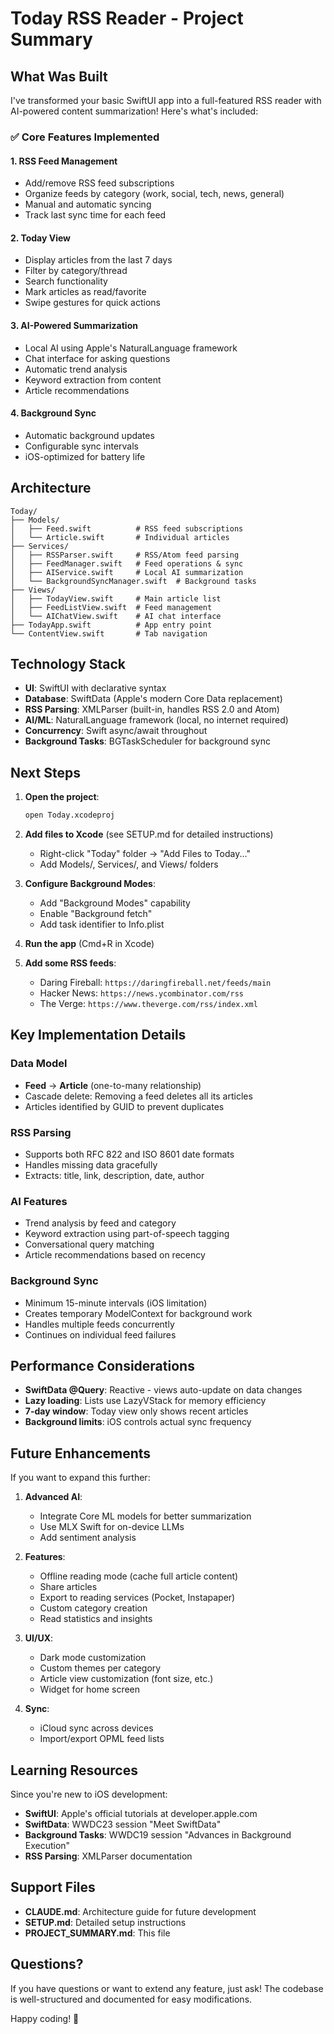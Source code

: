 # Today RSS Reader - Project Summary

## What Was Built

I've transformed your basic SwiftUI app into a full-featured RSS reader with AI-powered content summarization! Here's what's included:

### ✅ Core Features Implemented

#### 1. RSS Feed Management
- Add/remove RSS feed subscriptions
- Organize feeds by category (work, social, tech, news, general)
- Manual and automatic syncing
- Track last sync time for each feed

#### 2. Today View
- Display articles from the last 7 days
- Filter by category/thread
- Search functionality
- Mark articles as read/favorite
- Swipe gestures for quick actions

#### 3. AI-Powered Summarization
- Local AI using Apple's NaturalLanguage framework
- Chat interface for asking questions
- Automatic trend analysis
- Keyword extraction from content
- Article recommendations

#### 4. Background Sync
- Automatic background updates
- Configurable sync intervals
- iOS-optimized for battery life

## Architecture

```
Today/
├── Models/
│   ├── Feed.swift          # RSS feed subscriptions
│   └── Article.swift       # Individual articles
├── Services/
│   ├── RSSParser.swift     # RSS/Atom feed parsing
│   ├── FeedManager.swift   # Feed operations & sync
│   ├── AIService.swift     # Local AI summarization
│   └── BackgroundSyncManager.swift  # Background tasks
├── Views/
│   ├── TodayView.swift     # Main article list
│   ├── FeedListView.swift  # Feed management
│   └── AIChatView.swift    # AI chat interface
├── TodayApp.swift          # App entry point
└── ContentView.swift       # Tab navigation
```

## Technology Stack

- **UI**: SwiftUI with declarative syntax
- **Database**: SwiftData (Apple's modern Core Data replacement)
- **RSS Parsing**: XMLParser (built-in, handles RSS 2.0 and Atom)
- **AI/ML**: NaturalLanguage framework (local, no internet required)
- **Concurrency**: Swift async/await throughout
- **Background Tasks**: BGTaskScheduler for background sync

## Next Steps

1. **Open the project**:
   ```bash
   open Today.xcodeproj
   ```

2. **Add files to Xcode** (see SETUP.md for detailed instructions)
   - Right-click "Today" folder → "Add Files to Today..."
   - Add Models/, Services/, and Views/ folders

3. **Configure Background Modes**:
   - Add "Background Modes" capability
   - Enable "Background fetch"
   - Add task identifier to Info.plist

4. **Run the app** (Cmd+R in Xcode)

5. **Add some RSS feeds**:
   - Daring Fireball: `https://daringfireball.net/feeds/main`
   - Hacker News: `https://news.ycombinator.com/rss`
   - The Verge: `https://www.theverge.com/rss/index.xml`

## Key Implementation Details

### Data Model
- **Feed** → **Article** (one-to-many relationship)
- Cascade delete: Removing a feed deletes all its articles
- Articles identified by GUID to prevent duplicates

### RSS Parsing
- Supports both RFC 822 and ISO 8601 date formats
- Handles missing data gracefully
- Extracts: title, link, description, date, author

### AI Features
- Trend analysis by feed and category
- Keyword extraction using part-of-speech tagging
- Conversational query matching
- Article recommendations based on recency

### Background Sync
- Minimum 15-minute intervals (iOS limitation)
- Creates temporary ModelContext for background work
- Handles multiple feeds concurrently
- Continues on individual feed failures

## Performance Considerations

- **SwiftData @Query**: Reactive - views auto-update on data changes
- **Lazy loading**: Lists use LazyVStack for memory efficiency
- **7-day window**: Today view only shows recent articles
- **Background limits**: iOS controls actual sync frequency

## Future Enhancements

If you want to expand this further:

1. **Advanced AI**:
   - Integrate Core ML models for better summarization
   - Use MLX Swift for on-device LLMs
   - Add sentiment analysis

2. **Features**:
   - Offline reading mode (cache full article content)
   - Share articles
   - Export to reading services (Pocket, Instapaper)
   - Custom category creation
   - Read statistics and insights

3. **UI/UX**:
   - Dark mode customization
   - Custom themes per category
   - Article view customization (font size, etc.)
   - Widget for home screen

4. **Sync**:
   - iCloud sync across devices
   - Import/export OPML feed lists

## Learning Resources

Since you're new to iOS development:

- **SwiftUI**: Apple's official tutorials at developer.apple.com
- **SwiftData**: WWDC23 session "Meet SwiftData"
- **Background Tasks**: WWDC19 session "Advances in Background Execution"
- **RSS Parsing**: XMLParser documentation

## Support Files

- **CLAUDE.md**: Architecture guide for future development
- **SETUP.md**: Detailed setup instructions
- **PROJECT_SUMMARY.md**: This file

## Questions?

If you have questions or want to extend any feature, just ask! The codebase is well-structured and documented for easy modifications.

Happy coding! 🚀
